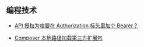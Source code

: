 ## 编程技术

* [API 授权为啥要在 Authorization 标头里加个 Bearer？](API%20授权为啥要在%20Authorization%20标头里加个%20Bearer.md)

* [Composer 本地路径加载第三方扩展包](Composer%20本地路径加载第三方扩展包.md)